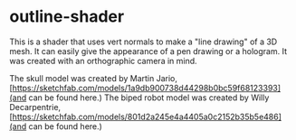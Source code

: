 # outline-shader
This is a shader that uses vert normals to make a "line drawing" of a 3D mesh. It can easily give the appearance of a pen drawing or a hologram. It was created with an orthographic camera in mind.


The skull model was created by Martin Jario, [https://sketchfab.com/models/1a9db900738d44298b0bc59f68123393](and can be found here.)
The biped robot model was created by Willy Decarpentrie, [https://sketchfab.com/models/801d2a245e4a4405a0c2152b35b5e486](and can be found here.)
